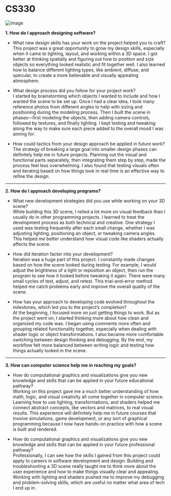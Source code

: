 # CS330

![image](https://github.com/user-attachments/assets/045c9563-8171-4d78-955b-6408a3daad8c)

**1. How do I approach designing software?**
* What new design skills has your work on the project helped you to craft?\
This project was a great opportunity to grow my design skills, especially when it came to lighting, layout, and working within a 3D space. I got better at thinking spatially and figuring out how to position and size objects so everything looked realistic and fit together well. I also learned how to balance different lighting types, like ambient, diffuse, and specular, to create a more believable and visually appealing atmosphere.

* What design process did you follow for your project work?\
I started by brainstorming which objects I wanted to include and how I wanted the scene to be set up. Once I had a clear idea, I took many reference photos from different angles to help with sizing and positioning during the modeling process. Then I built the scene in phases—first modeling the objects, then adding camera controls, followed by textures, and finally lighting. I kept testing and tweaking along the way to make sure each piece added to the overall mood I was aiming for.

* How could tactics from your design approach be applied in future work?\
The strategy of breaking a large goal into smaller design phases can definitely help me in future projects. Planning out the visual and functional parts separately, then integrating them step by step, made the process feel less overwhelming. I also found that testing visuals often and iterating based on how things look in real time is an effective way to refine the design.

-------------------------------------------------------------------------------------------------------------
**2. How do I approach developing programs?**
* What new development strategies did you use while working on your 3D scene?\
While building this 3D scene, I relied a lot more on visual feedback than I usually do in other programming projects. I learned to treat the development process as both technical and creative. One strategy I used was testing frequently after each small change, whether I was adjusting lighting, positioning an object, or tweaking camera angles. This helped me better understand how visual code like shaders actually affects the scene.

* How did iteration factor into your development?\
Iteration was a huge part of this project. I constantly made changes based on how the scene looked during testing. For example, I would adjust the brightness of a light or reposition an object, then run the program to see how it looked before tweaking it again. There were many small cycles of test, adjust, and retest. This trial-and-error method helped me catch problems early and improve the overall quality of the scene.

* How has your approach to developing code evolved throughout the milestones, which led you to the project’s completion?\
At the beginning, I focused more on just getting things to work. But as the project went on, I started thinking more about how clean and organized my code was. I began using comments more often and grouping related functionality together, especially when dealing with shader logic or object transformations. I also became more comfortable switching between design thinking and debugging. By the end, my workflow felt more balanced between writing logic and testing how things actually looked in the scene.
  
-------------------------------------------------------------------------------------------------------------
**3. How can computer science help me in reaching my goals?**
* How do computational graphics and visualizations give you new knowledge and skills that can be applied in your future educational pathway?\
Working on this project gave me a much better understanding of how math, logic, and visual creativity all come together in computer science. Learning how to use lighting, transformations, and shaders helped me connect abstract concepts, like vectors and matrices, to real visual results. This experience will definitely help me in future courses that involve simulations, game development, or any sort of graphical programming because I now have hands-on practice with how a scene is built and rendered.

* How do computational graphics and visualizations give you new knowledge and skills that can be applied in your future professional pathway?\
Professionally, I can see how the skills I gained from this project could apply to careers in software development and design. Building and troubleshooting a 3D scene really taught me to think more about the user experience and how to make things visually clear and appealing. Working with lighting and shaders pushed me to improve my debugging and problem-solving skills, which are useful no matter what area of tech I end up in.

